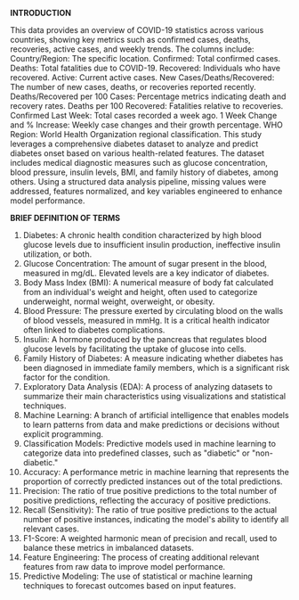 **INTRODUCTION**

This data provides an overview of COVID-19 statistics across various countries, showing key metrics such as confirmed cases, deaths, recoveries, active cases, and weekly trends. The columns include:
Country/Region: The specific location.
Confirmed: Total confirmed cases.
Deaths: Total fatalities due to COVID-19.
Recovered: Individuals who have recovered.
Active: Current active cases.
New Cases/Deaths/Recovered: The number of new cases, deaths, or recoveries reported recently.
Deaths/Recovered per 100 Cases: Percentage metrics indicating death and recovery rates.
Deaths per 100 Recovered: Fatalities relative to recoveries.
Confirmed Last Week: Total cases recorded a week ago.
1 Week Change and % Increase: Weekly case changes and their growth percentage.
WHO Region: World Health Organization regional classification.
This study leverages a comprehensive diabetes dataset to analyze and predict diabetes onset based on various health-related features. 
The dataset includes medical diagnostic measures such as glucose concentration, blood pressure, insulin levels, BMI, and family history of diabetes, among others. 
Using a structured data analysis pipeline, missing values were addressed, features normalized, and key variables engineered to enhance model performance.

**BRIEF DEFINITION OF TERMS**
1.	Diabetes: A chronic health condition characterized by high blood glucose levels due to insufficient insulin production, ineffective insulin utilization, or both.
2.	Glucose Concentration: The amount of sugar present in the blood, measured in mg/dL. Elevated levels are a key indicator of diabetes.
3.	Body Mass Index (BMI): A numerical measure of body fat calculated from an individual's weight and height, often used to categorize underweight, normal weight, overweight, or obesity.
4.	Blood Pressure: The pressure exerted by circulating blood on the walls of blood vessels, measured in mmHg. It is a critical health indicator often linked to diabetes complications.
5.	Insulin: A hormone produced by the pancreas that regulates blood glucose levels by facilitating the uptake of glucose into cells.
6.	Family History of Diabetes: A measure indicating whether diabetes has been diagnosed in immediate family members, which is a significant risk factor for the condition.
7.	Exploratory Data Analysis (EDA): A process of analyzing datasets to summarize their main characteristics using visualizations and statistical techniques.
8.	Machine Learning: A branch of artificial intelligence that enables models to learn patterns from data and make predictions or decisions without explicit programming.
9.	Classification Models: Predictive models used in machine learning to categorize data into predefined classes, such as "diabetic" or "non-diabetic."
10.	Accuracy: A performance metric in machine learning that represents the proportion of correctly predicted instances out of the total predictions.
11.	Precision: The ratio of true positive predictions to the total number of positive predictions, reflecting the accuracy of positive predictions.
12.	Recall (Sensitivity): The ratio of true positive predictions to the actual number of positive instances, indicating the model's ability to identify all relevant cases.
13.	F1-Score: A weighted harmonic mean of precision and recall, used to balance these metrics in imbalanced datasets.
14.	Feature Engineering: The process of creating additional relevant features from raw data to improve model performance.
15.	Predictive Modeling: The use of statistical or machine learning techniques to forecast outcomes based on input features.
